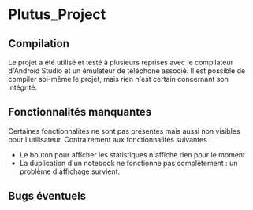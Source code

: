 # Plutus_Project

## Compilation

Le projet a été utilisé et testé à plusieurs reprises avec le compilateur d'Android Studio et un émulateur de téléphone associé.
Il est possible de compiler soi-même le projet, mais rien n'est certain concernant son intégrité.

## Fonctionnalités manquantes

Certaines fonctionnalités ne sont pas présentes mais aussi non visibles pour l'utilisateur. Contrairement aux fonctionnalités suivantes :
- Le bouton pour afficher les statistiques n'affiche rien pour le moment
- La duplication d'un notebook ne fonctionne pas complètement : un problème d'affichage survient.

## Bugs éventuels

